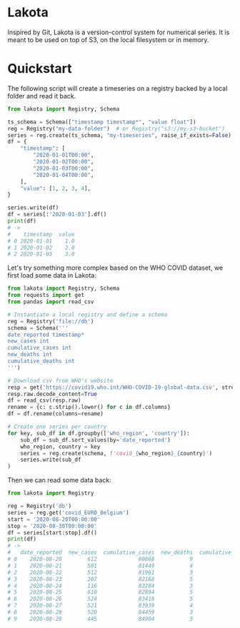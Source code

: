

# Lakota

Inspired by Git, Lakota is a version-control system for numerical
series. It is meant to be used on top of S3, on the local filesystem
or in memory.


# Quickstart

The following script will create a timeseries on a registry backed by
a local folder and read it back.

``` python
from lakota import Registry, Schema

ts_schema = Schema(["timestamp timestamp*", "value float"])
reg = Registry("my-data-folder")  # or Registry("s3://my-s3-bucket")
series = reg.create(ts_schema, "my-timeseries", raise_if_exists=False)
df = {
    "timestamp": [
        "2020-01-01T00:00",
        "2020-01-02T00:00",
        "2020-01-03T00:00",
        "2020-01-04T00:00",
    ],
    "value": [1, 2, 3, 4],
}

series.write(df)
df = series[:'2020-01-03'].df()
print(df)
# ->
#    timestamp  value
# 0 2020-01-01    1.0
# 1 2020-01-02    2.0
# 2 2020-01-03    3.0
```

Let's try something more complex based on the WHO COVID dataset, we
first load some data in Lakota:

``` python
from lakota import Registry, Schema
from requests import get
from pandas import read_csv

# Instantiate a local registry and define a schema
reg = Registry('file://db')
schema = Schema('''
date_reported timestamp*
new_cases int
cumulative_cases int
new_deaths int
cumulative_deaths int
''')

# Download csv from WHO's website
resp = get('https://covid19.who.int/WHO-COVID-19-global-data.csv', stream=True)
resp.raw.decode_content=True
df = read_csv(resp.raw)
rename = {c: c.strip().lower() for c in df.columns}
df = df.rename(columns=rename)

# Create one series per country
for key, sub_df in df.groupby(['who_region', 'country']):
    sub_df = sub_df.sort_values(by='date_reported')
    who_region, country = key
    series = reg.create(schema, f'covid_{who_region}_{country}')
    series.write(sub_df
)
```

Then we can read some data back:

``` python
from lakota import Registry

reg = Registry('db')
series = reg.get('covid_EURO_Belgium')
start = '2020-08-20T00:00:00'
stop = '2020-08-30T00:00:00'
df = series[start:stop].df()
print(df)
# ->
#   date_reported  new_cases  cumulative_cases  new_deaths  cumulative_deaths
# 0    2020-08-20        612             80868           9               9854
# 1    2020-08-21        581             81449           4               9858
# 2    2020-08-22        512             81961           3               9861
# 3    2020-08-23        207             82168           5               9866
# 4    2020-08-24        116             82284           3               9869
# 5    2020-08-25        610             82894           5               9874
# 6    2020-08-26        524             83418           5               9879
# 7    2020-08-27        521             83939           4               9883
# 8    2020-08-28        520             84459           3               9886
# 9    2020-08-29        445             84904           3               9889
```
